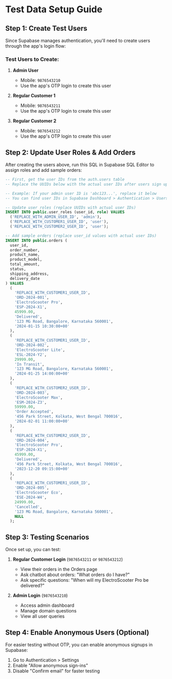 # Test Data Setup Guide

## Step 1: Create Test Users

Since Supabase manages authentication, you'll need to create users through the app's login flow:

### Test Users to Create:

1. **Admin User**
   - Mobile: `9876543210`
   - Use the app's OTP login to create this user

2. **Regular Customer 1** 
   - Mobile: `9876543211`
   - Use the app's OTP login to create this user

3. **Regular Customer 2**
   - Mobile: `9876543212` 
   - Use the app's OTP login to create this user

## Step 2: Update User Roles & Add Orders

After creating the users above, run this SQL in Supabase SQL Editor to assign roles and add sample orders:

```sql
-- First, get the user IDs from the auth.users table
-- Replace the UUIDs below with the actual user IDs after users sign up

-- Example: If your admin user ID is 'abc123...', replace it below
-- You can find user IDs in Supabase Dashboard > Authentication > Users

-- Update user roles (replace UUIDs with actual user IDs)
INSERT INTO public.user_roles (user_id, role) VALUES 
  ('REPLACE_WITH_ADMIN_USER_ID', 'admin'),
  ('REPLACE_WITH_CUSTOMER1_USER_ID', 'user'),
  ('REPLACE_WITH_CUSTOMER2_USER_ID', 'user');

-- Add sample orders (replace user_id values with actual user IDs)
INSERT INTO public.orders (
  user_id, 
  order_number, 
  product_name, 
  product_model, 
  total_amount, 
  status, 
  shipping_address,
  delivery_date
) VALUES 
  (
    'REPLACE_WITH_CUSTOMER1_USER_ID',
    'ORD-2024-001',
    'ElectroScooter Pro',
    'ESP-2024-X1',
    45999.00,
    'Delivered',
    '123 MG Road, Bangalore, Karnataka 560001',
    '2024-01-15 10:30:00+00'
  ),
  (
    'REPLACE_WITH_CUSTOMER1_USER_ID',
    'ORD-2024-002',
    'ElectroScooter Lite',
    'ESL-2024-Y2',
    29999.00,
    'In Transit',
    '123 MG Road, Bangalore, Karnataka 560001',
    '2024-01-25 14:00:00+00'
  ),
  (
    'REPLACE_WITH_CUSTOMER2_USER_ID',
    'ORD-2024-003',
    'ElectroScooter Max',
    'ESM-2024-Z3',
    59999.00,
    'Order Accepted',
    '456 Park Street, Kolkata, West Bengal 700016',
    '2024-02-01 11:00:00+00'
  ),
  (
    'REPLACE_WITH_CUSTOMER2_USER_ID',
    'ORD-2024-004',
    'ElectroScooter Pro',
    'ESP-2024-X1',
    45999.00,
    'Delivered',
    '456 Park Street, Kolkata, West Bengal 700016',
    '2023-12-20 09:15:00+00'
  ),
  (
    'REPLACE_WITH_CUSTOMER1_USER_ID',
    'ORD-2024-005',
    'ElectroScooter Eco',
    'ESE-2024-W4',
    24999.00,
    'Cancelled',
    '123 MG Road, Bangalore, Karnataka 560001',
    NULL
  );
```

## Step 3: Testing Scenarios

Once set up, you can test:

1. **Regular Customer Login** (`9876543211` or `9876543212`)
   - View their orders in the Orders page
   - Ask chatbot about orders: "What orders do I have?"
   - Ask specific questions: "When will my ElectroScooter Pro be delivered?"

2. **Admin Login** (`9876543210`)
   - Access admin dashboard
   - Manage domain questions
   - View all user queries

## Step 4: Enable Anonymous Users (Optional)

For easier testing without OTP, you can enable anonymous signups in Supabase:
1. Go to Authentication > Settings
2. Enable "Allow anonymous sign-ins"
3. Disable "Confirm email" for faster testing